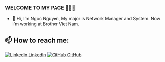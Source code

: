 ### WELCOME TO MY PAGE 👋👋👋
- 👋 Hi, I’m Ngoc Nguyen, My major is Network Manager and System. Now I'm working at Brother Viet Nam.

## 📫 How to reach me: 

[![Linkedin](https://i.stack.imgur.com/gVE0j.png) LinkedIn](https://www.linkedin.com/in/sudonguyennn/) [![GitHub](https://i.stack.imgur.com/tskMh.png) GitHub](https://github.com/SudoNguyenNN/) 



